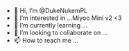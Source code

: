 - 👋 Hi, I’m @DukeNukemPL
- 👀 I’m interested in ...Miyoo Mini v2 <3
- 🌱 I’m currently learning ...
- 💞️ I’m looking to collaborate on ...
- 📫 How to reach me ...

<!---
DukeNukemPL/DukeNukemPL is a ✨ special ✨ repository because its `README.md` (this file) appears on your GitHub profile.
You can click the Preview link to take a look at your changes.
--->
